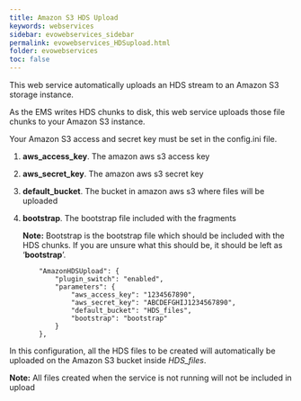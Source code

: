 ```yaml
---
title: Amazon S3 HDS Upload
keywords: webservices
sidebar: evowebservices_sidebar
permalink: evowebservices_HDSupload.html
folder: evowebservices
toc: false
---
```




This web service automatically uploads an HDS stream to an Amazon S3 storage instance.

As the EMS writes HDS chunks to disk, this web service uploads those file chunks to your Amazon S3 instance.

Your Amazon S3 access and secret key must be set in the config.ini file.

1. **aws_access_key**. The amazon aws s3 access key

2. **aws_secret_key**. The amazon aws s3 secret key

3. **default_bucket**. The bucket in amazon aws s3 where files will be uploaded

4. **bootstrap**. The bootstrap file included with the fragments

   **Note:** Bootstrap is the bootstrap file which should be included with the HDS chunks. If you are unsure what this should be, it should be left as ‘**bootstrap**’.

   ```
       "AmazonHDSUpload": {
           "plugin_switch": "enabled",
           "parameters": {
               "aws_access_key": "1234567890",
               "aws_secret_key": "ABCDEFGHIJ1234567890",
               "default_bucket": "HDS_files",
               "bootstrap": "bootstrap"
           }
       },

   ```

In this configuration, all the HDS files to be created will automatically be uploaded on the Amazon S3 bucket inside *HDS_files*.

**Note:** All files created when the service is not running will not be included in upload
